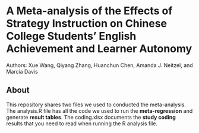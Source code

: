 # A Meta-analysis of the Effects of Strategy Instruction on Chinese College Students’ English Achievement and Learner Autonomy 

Authors: Xue Wang, Qiyang Zhang, Huanchun Chen, Amanda J. Neitzel, and Marcia Davis



## About


This repository shares two files we used to conducted the meta-analysis. The analysis.R file has all the code we used to run the **meta-regression** and generate **result tables**. The coding.xlsx documents the **study coding** results that you need to read when running the R analysis file. 



